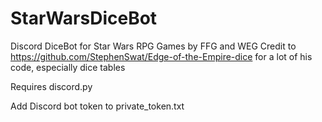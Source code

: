 # StarWarsDiceBot
Discord DiceBot for Star Wars RPG Games by FFG and WEG
Credit to https://github.com/StephenSwat/Edge-of-the-Empire-dice for a lot of his code, especially dice tables


Requires discord.py

Add Discord bot token to private_token.txt
